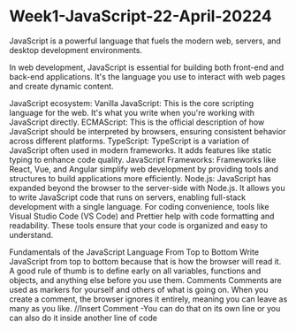 # Week1-JavaScript-22-April-20224
JavaScript is a powerful language that fuels the modern web, servers, and desktop development environments.

In web development, JavaScript is essential for building both front-end and back-end applications. It's the language you use to interact with web pages and create dynamic content.

 JavaScript ecosystem:
Vanilla JavaScript: This is the core scripting language for the web. It's what you write when you're working with JavaScript directly.
ECMAScript: This is the official description of how JavaScript should be interpreted by browsers, ensuring consistent behavior across different platforms.
TypeScript: TypeScript is a variation of JavaScript often used in modern frameworks. It adds features like static typing to enhance code quality.
JavaScript Frameworks: Frameworks like React, Vue, and Angular simplify web development by providing tools and structures to build applications more efficiently.
Node.js: JavaScript has expanded beyond the browser to the server-side with Node.js. It allows you to write JavaScript code that runs on servers, enabling full-stack development with a single language.
For coding convenience, tools like Visual Studio Code (VS Code) and Prettier help with code formatting and readability. These tools ensure that your code is organized and easy to understand.


Fundamentals of the JavaScript Language
From Top to Bottom
Write JavaScript from top to bottom because that is how the browser will read it. A good rule of thumb is to define early on all variables, functions and objects, and anything else before you use them.
Comments
Comments are used as markers for yourself and others of what is going on. When you create a comment, the browser ignores it entirely, meaning you can leave as many as you like. //Insert Comment -You can do that on its own line or you can also do it inside another line of code



